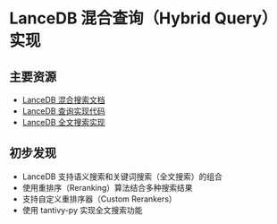 # LanceDB 混合查询（Hybrid Query）实现

## 主要资源
- [LanceDB 混合搜索文档](https://lancedb.github.io/lancedb/hybrid_search/hybrid_search/)
- [LanceDB 查询实现代码](https://github.com/lancedb/lancedb/blob/main/python/python/lancedb/query.py)
- [LanceDB 全文搜索实现](https://github.com/lancedb/lancedb/blob/main/python/python/lancedb/fts.py)

## 初步发现
- LanceDB 支持语义搜索和关键词搜索（全文搜索）的组合
- 使用重排序（Reranking）算法结合多种搜索结果
- 支持自定义重排序器（Custom Rerankers）
- 使用 tantivy-py 实现全文搜索功能
